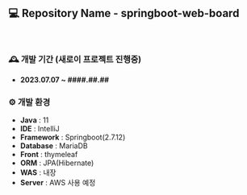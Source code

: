 ## 💻 Repository Name - springboot-web-board
<br>

### 🕰️ 개발 기간 (새로이 프로젝트 진행중)
- **2023.07.07 ~ ####.##.##**



### ⚙️ 개발 환경
- **Java** : 11
- **IDE** : IntelliJ
- **Framework** : Springboot(2.7.12)
- **Database** : MariaDB
- **Front** : thymeleaf
- **ORM** : JPA(Hibernate)
- **WAS** : 내장
- **Server** : AWS 사용 예정
